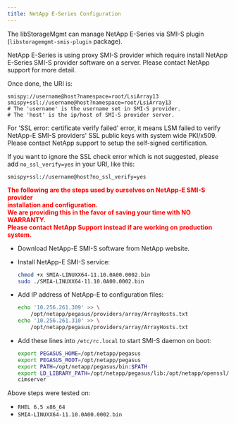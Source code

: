 ```yaml
---
title: NetApp E-Series Configuration
---
```

The libStorageMgmt can manage NetApp E-Series via SMI-S plugin
(`libstoragemgmt-smis-plugin` package).

NetApp E-Series is using proxy SMI-S provider which require install
NetApp E-Series SMI-S provider software on a server.
Please contact NetApp support for more detail.

Once done, the URI is:

```
smispy://username@host?namespace=root/LsiArray13
smispy+ssl://username@host?namespace=root/LsiArray13
# The 'username' is the username set in SMI-S provider.
# The 'host' is the ip/host of SMI-S provider server.
```

For 'SSL error: certificate verify failed' error, it means LSM failed to
verify NetApp-E SMI-S providers' SSL public keys with system wide
PKI/x509.
Please contact NetApp support to setup the self-signed certification.

If you want to ignore the SSL check error which is not suggested, please
add `no_ssl_verify=yes` in your URI, like this:

```
smispy+ssl://username@host?no_ssl_verify=yes
```

<p style="color: red">
<b>
The following are the steps used by ourselves on NetApp-E SMI-S provider
<br>
installation and configuration.
<br>
We are providing this in the favor of saving your time with NO WARRANTY.
<br>
Please contact NetApp Support instead if are working on production system.
</b>
</p>

* Download NetApp-E SMI-S software from NetApp website.

* Install NetApp-E SMI-S service:

    ```bash
    chmod +x SMIA-LINUXX64-11.10.0A00.0002.bin
    sudo ./SMIA-LINUXX64-11.10.0A00.0002.bin
    ```

* Add IP address of NetApp-E to configuration files:

    ```bash
    echo '10.256.261.309' >> \
        /opt/netapp/pegasus/providers/array/ArrayHosts.txt
    echo '10.256.261.310' >> \
        /opt/netapp/pegasus/providers/array/ArrayHosts.txt
    ```

* Add these lines into `/etc/rc.local` to start SMI-S daemon on boot:

    ```bash
    export PEGASUS_HOME=/opt/netapp/pegasus
    export PEGASUS_ROOT=/opt/netapp/pegasus
    export PATH=/opt/netapp/pegasus/bin:$PATH
    export LD_LIBRARY_PATH=/opt/netapp/pegasus/lib:/opt/netapp/openssl/lib:/opt/netapp/openslp/lib:$LD_LIBRARY_PATH
    cimserver
    ```

Above steps were tested on:

* `RHEL 6.5 x86_64`
* `SMIA-LINUXX64-11.10.0A00.0002.bin`
